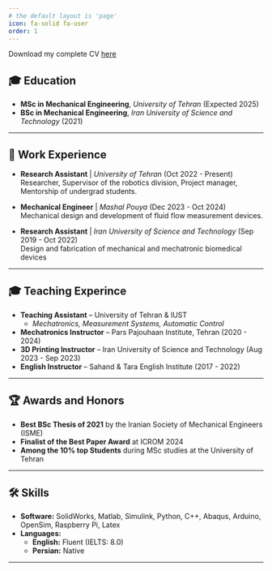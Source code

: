 ```yaml
---
# the default layout is 'page'
icon: fa-solid fa-user
order: 1
---
```


Download my complete CV [here](https://drive.google.com/file/d/1-9RF-T1q85kiJM2v2XscDh7Z-xQNxjtt/view?usp=drive_link)

## 🎓 Education

- **MSc in Mechanical Engineering**, *University of Tehran* (Expected 2025)
- **BSc in Mechanical Engineering**, *Iran University of Science and Technology* (2021)  

---

## 💼 Work Experience

- **Research Assistant** | *University of Tehran* (Oct 2022 - Present)  
  Researcher, Supervisor of the robotics division, Project manager, Mentorship of undergrad students.

- **Mechanical Engineer** | *Mashal Pouya* (Dec 2023 - Oct 2024)  
  Mechanical design and development of fluid flow measurement devices.

- **Research Assistant** | *Iran University of Science and Technology* (Sep 2019 - Oct 2022)  
  Design and fabrication of mechanical and mechatronic biomedical devices  

---
## 🎓 Teaching Experince

- **Teaching Assistant** – University of Tehran & IUST  
  - *Mechatronics, Measurement Systems, Automatic Control*  
- **Mechatronics Instructor** – Pars Pajouhaan Institute, Tehran (2020 - 2024)  
- **3D Printing Instructor** – Iran University of Science and Technology (Aug 2023 - Sep 2023)  
- **English Instructor** – Sahand & Tara English Institute (2017 - 2022)  

---
## 🏆 Awards and Honors

- **Best BSc Thesis of 2021** by the Iranian Society of Mechanical Engineers (ISME)
- **Finalist of the Best Paper Award** at ICROM 2024
- **Among the 10% top Students** during MSc studies at the University of Tehran

---

## 🛠️ Skills

- **Software:** SolidWorks, Matlab, Simulink, Python, C++, Abaqus, Arduino, OpenSim, Raspberry Pi, Latex
- **Languages:**  
  - **English:** Fluent (IELTS: 8.0)  
  - **Persian:** Native

---
